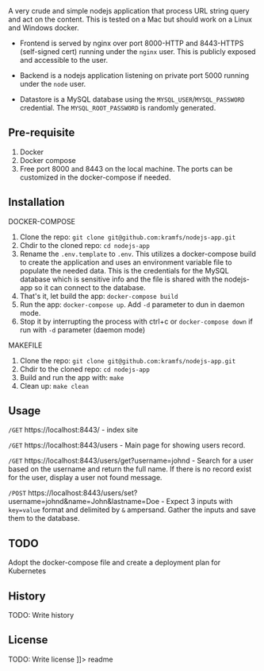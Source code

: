 <snippet>
  <content><![CDATA[
# ${1:Project Name}

A very crude and simple nodejs application that process URL string query and act on the content. This is tested on a Mac but should work on a Linux and Windows docker.

- Frontend is served by nginx over port 8000-HTTP and 8443-HTTPS (self-signed cert) running under the 
`nginx` user. This is publicly exposed and accessible to the user.
       
- Backend is a nodejs application listening on private port 5000 running under the `node` user.
       
- Datastore is a MySQL database using the `MYSQL_USER`/`MYSQL_PASSWORD` credential. The `MYSQL_ROOT_PASSWORD` is randomly generated.
    

## Pre-requisite
1. Docker
2. Docker compose
3. Free port 8000 and 8443 on the local machine. The ports can be customized in the docker-compose if needed.

## Installation

DOCKER-COMPOSE
1. Clone the repo: `git clone git@github.com:kramfs/nodejs-app.git`
2. Chdir to the cloned repo: `cd nodejs-app`
3. Rename the `.env.template` to `.env`. This utilizes a docker-compose build to create the application and uses an environment variable file to populate the needed data. This is the credentials for the MySQL database which is sensitive info and the file is shared with the nodejs-app so it can connect to the database.
4. That's it, let build the app: `docker-compose build`
5. Run the app: `docker-compose up`. Add `-d` parameter to dun in daemon mode.
6. Stop it by interrupting the process with ctrl+c or `docker-compose down` if run with `-d` parameter (daemon mode)

MAKEFILE
1. Clone the repo: `git clone git@github.com:kramfs/nodejs-app.git`
2. Chdir to the cloned repo: `cd nodejs-app`
3. Build and run the app with: `make`
4. Clean up: `make clean`

## Usage

 `/GET` https://localhost:8443/ - index site
        
 `/GET` https://localhost:8443/users - Main page for showing users record.
        
 `/GET` https://localhost:8443/users/get?username=johnd - Search for a user based on the username and return the full name. If there is no record exist for the user, display a user not found message.
        
 `/POST` https://localhost:8443/users/set?username=johnd&name=John&lastname=Doe - Expect 3 inputs with `key=value` format and delimited by `&` ampersand. Gather the inputs and save them to the database.



## TODO

Adopt the docker-compose file and create a deployment plan for Kubernetes

## History

TODO: Write history


## License

TODO: Write license
]]></content>
  <tabTrigger>readme</tabTrigger>
</snippet>